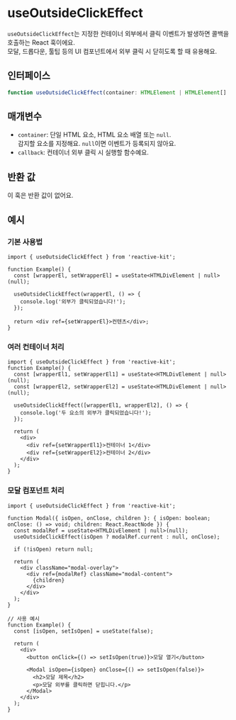 # useOutsideClickEffect

`useOutsideClickEffect`는 지정한 컨테이너 외부에서 클릭 이벤트가 발생하면 콜백을 호출하는 React 훅이에요.  
모달, 드롭다운, 툴팁 등의 UI 컴포넌트에서 외부 클릭 시 닫히도록 할 때 유용해요.

## 인터페이스

```ts
function useOutsideClickEffect(container: HTMLElement | HTMLElement[] | null, callback: () => void): void;
```

## 매개변수

- `container`:  단일 HTML 요소, HTML 요소 배열 또는 `null`.  
  감지할 요소를 지정해요. `null`이면 이벤트가 등록되지 않아요.
- `callback`:  컨테이너 외부 클릭 시 실행할 함수예요.

## 반환 값

이 훅은 반환 값이 없어요.

## 예시

### 기본 사용법

```tsx
import { useOutsideClickEffect } from 'reactive-kit';

function Example() {
  const [wrapperEl, setWrapperEl] = useState<HTMLDivElement | null>(null);

  useOutsideClickEffect(wrapperEl, () => {
    console.log('외부가 클릭되었습니다!');
  });

  return <div ref={setWrapperEl}>컨텐츠</div>;
}
```

### 여러 컨테이너 처리

```tsx
import { useOutsideClickEffect } from 'reactive-kit';
function Example() {
  const [wrapperEl1, setWrapperEl1] = useState<HTMLDivElement | null>(null);
  const [wrapperEl2, setWrapperEl2] = useState<HTMLDivElement | null>(null);

  useOutsideClickEffect([wrapperEl1, wrapperEl2], () => {
    console.log('두 요소의 외부가 클릭되었습니다!');
  });

  return (
    <div>
      <div ref={setWrapperEl1}>컨테이너 1</div>
      <div ref={setWrapperEl2}>컨테이너 2</div>
    </div>
  );
}
```

### 모달 컴포넌트 처리

```tsx
import { useOutsideClickEffect } from 'reactive-kit';

function Modal({ isOpen, onClose, children }: { isOpen: boolean; onClose: () => void; children: React.ReactNode }) {
  const modalRef = useState<HTMLDivElement | null>(null);
  useOutsideClickEffect(isOpen ? modalRef.current : null, onClose);

  if (!isOpen) return null;

  return (
    <div className="modal-overlay">
      <div ref={modalRef} className="modal-content">
        {children}
      </div>
    </div>
  );
}

// 사용 예시
function Example() {
  const [isOpen, setIsOpen] = useState(false);

  return (
    <div>
      <button onClick={() => setIsOpen(true)}>모달 열기</button>

      <Modal isOpen={isOpen} onClose={() => setIsOpen(false)}>
        <h2>모달 제목</h2>
        <p>모달 외부를 클릭하면 닫힙니다.</p>
      </Modal>
    </div>
  );
}
```
